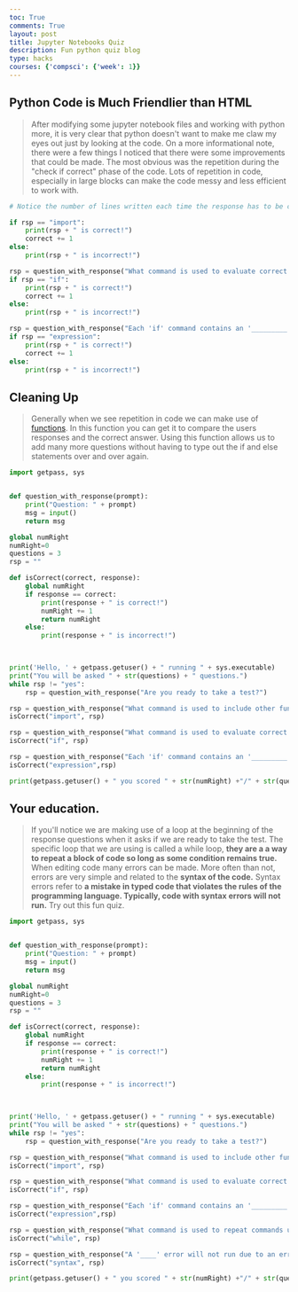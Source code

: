 ```yaml
---
toc: True
comments: True
layout: post
title: Jupyter Notebooks Quiz
description: Fun python quiz blog
type: hacks
courses: {'compsci': {'week': 1}}
---
```


## Python Code is Much Friendlier than HTML 
> After modifying some jupyter notebook files and working with python more, it is very clear that python doesn't want to make me claw my eyes out just by looking at the code. On a more informational note, there were a few things I noticed that there were some improvements that could be made. The most obvious was the repetition during the "check if correct" phase of the code. Lots of repetition in code, especially in large blocks can make the code messy and less efficient to work with. 


```python
# Notice the number of lines written each time the response has to be compared with the answer

if rsp == "import":
    print(rsp + " is correct!")
    correct += 1
else:
    print(rsp + " is incorrect!")

rsp = question_with_response("What command is used to evaluate correct or incorrect response in this example?")
if rsp == "if":
    print(rsp + " is correct!")
    correct += 1
else:
    print(rsp + " is incorrect!")

rsp = question_with_response("Each 'if' command contains an '_________' to determine a true or false condition?")
if rsp == "expression":
    print(rsp + " is correct!")
    correct += 1
else:
    print(rsp + " is incorrect!")
```

## Cleaning Up
> Generally when we see repetition in code we can make use of [functions](https://en.wikipedia.org/wiki/Function#:~:text=Function%20(computer%20programming)%2C%20or,within%20a%20larger%20computer%20program). In this function you can get it to compare the users responses and the correct answer. Using this function allows us to add many more questions without having to type out the if and else statements over and over again. 


```python
import getpass, sys


def question_with_response(prompt):
    print("Question: " + prompt)
    msg = input()
    return msg

global numRight
numRight=0
questions = 3
rsp = ""

def isCorrect(correct, response):
    global numRight
    if response == correct:
        print(response + " is correct!")
        numRight += 1
        return numRight
    else:
        print(response + " is incorrect!")
    


print('Hello, ' + getpass.getuser() + " running " + sys.executable)
print("You will be asked " + str(questions) + " questions.")
while rsp != "yes":
    rsp = question_with_response("Are you ready to take a test?")

rsp = question_with_response("What command is used to include other functions that were previously developed?")
isCorrect("import", rsp)

rsp = question_with_response("What command is used to evaluate correct or incorrect response in this example?")
isCorrect("if", rsp)

rsp = question_with_response("Each 'if' command contains an '_________' to determine a true or false condition?")
isCorrect("expression",rsp)

print(getpass.getuser() + " you scored " + str(numRight) +"/" + str(questions))
```

## Your education.

>If you'll notice we are making use of a loop at the beginning of the response questions when it asks if we are ready to take the test. The specific loop that we are using is called a while loop, **they are a a way to repeat a block of code so long as some condition remains true.** 
>When editing code many errors can be made. More often than not, errors are very simple and related to the **syntax of the code.** Syntax errors refer to **a mistake in typed code that violates the rules of the programming language. Typically, code with syntax errors will not run.** Try out this fun quiz. 


```python
import getpass, sys


def question_with_response(prompt):
    print("Question: " + prompt)
    msg = input()
    return msg

global numRight
numRight=0
questions = 3
rsp = ""

def isCorrect(correct, response):
    global numRight
    if response == correct:
        print(response + " is correct!")
        numRight += 1
        return numRight
    else:
        print(response + " is incorrect!")
    


print('Hello, ' + getpass.getuser() + " running " + sys.executable)
print("You will be asked " + str(questions) + " questions.")
while rsp != "yes":
    rsp = question_with_response("Are you ready to take a test?")

rsp = question_with_response("What command is used to include other functions that were previously developed?")
isCorrect("import", rsp)

rsp = question_with_response("What command is used to evaluate correct or incorrect response in this example?")
isCorrect("if", rsp)

rsp = question_with_response("Each 'if' command contains an '_________' to determine a true or false condition?")
isCorrect("expression",rsp)

rsp = question_with_response("What command is used to repeat commands until a condition is met?")
isCorrect("while", rsp)

rsp = question_with_response("A '____' error will not run due to an error that violates the rules of the programming language.")
isCorrect("syntax", rsp)

print(getpass.getuser() + " you scored " + str(numRight) +"/" + str(questions))
```
